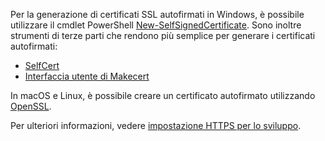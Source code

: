 Per la generazione di certificati SSL autofirmati in Windows, è possibile utilizzare il cmdlet PowerShell [New-SelfSignedCertificate](https://technet.microsoft.com/itpro/powershell/windows/pki/new-selfsignedcertificate). Sono inoltre strumenti di terze parti che rendono più semplice per generare i certificati autofirmati:

* [SelfCert](https://www.pluralsight.com/blog/software-development/selfcert-create-a-self-signed-certificate-interactively-gui-or-programmatically-in-net)
* [Interfaccia utente di Makecert](http://makecertui.codeplex.com/)

In macOS e Linux, è possibile creare un certificato autofirmato utilizzando [OpenSSL](https://www.openssl.org/).

Per ulteriori informazioni, vedere [impostazione HTTPS per lo sviluppo](xref:security/https).

